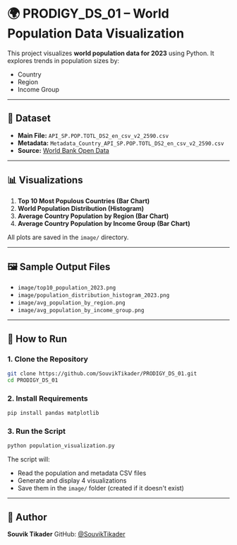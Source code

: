 

# 🌍 **PRODIGY\_DS\_01 – World Population Data Visualization**

This project visualizes **world population data for 2023** using Python. It explores trends in population sizes by:

* Country
* Region
* Income Group

---

## 📁 Dataset

* **Main File:** `API_SP.POP.TOTL_DS2_en_csv_v2_2590.csv`
* **Metadata:** `Metadata_Country_API_SP.POP.TOTL_DS2_en_csv_v2_2590.csv`
* **Source:** [World Bank Open Data](https://data.worldbank.org/indicator/SP.POP.TOTL)

---

## 📊 Visualizations

1. **Top 10 Most Populous Countries (Bar Chart)**
2. **World Population Distribution (Histogram)**
3. **Average Country Population by Region (Bar Chart)**
4. **Average Country Population by Income Group (Bar Chart)**

All plots are saved in the `image/` directory.

---

## 🖼️ Sample Output Files

* `image/top10_population_2023.png`
* `image/population_distribution_histogram_2023.png`
* `image/avg_population_by_region.png`
* `image/avg_population_by_income_group.png`

---

## 🚀 How to Run

### 1. Clone the Repository

```bash
git clone https://github.com/SouvikTikader/PRODIGY_DS_01.git
cd PRODIGY_DS_01
```

### 2. Install Requirements

```bash
pip install pandas matplotlib
```

### 3. Run the Script

```bash
python population_visualization.py
```

The script will:

* Read the population and metadata CSV files
* Generate and display 4 visualizations
* Save them in the `image/` folder (created if it doesn't exist)

---

## 📧 Author

**Souvik Tikader**
GitHub: [@SouvikTikader](https://github.com/SouvikTikader)

